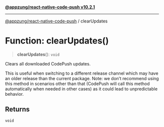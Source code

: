 [**@appzung/react-native-code-push v10.2.1**](../README.md)

---

[@appzung/react-native-code-push](../README.md) / clearUpdates

# Function: clearUpdates()

> **clearUpdates**(): `void`

Clears all downloaded CodePush updates.

This is useful when switching to a different release channel which may have an older release than the current package.
Note: we don’t recommend using this method in scenarios other than that (CodePush will call
this method automatically when needed in other cases) as it could lead to unpredictable behavior.

## Returns

`void`
